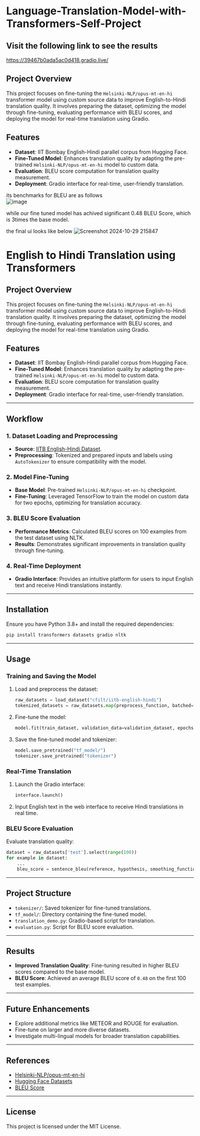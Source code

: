 # Language-Translation-Model-with-Transformers-Self-Project
## Visit the following link to see the results 
https://39467b0ada5ac0d418.gradio.live/

## Project Overview
This project focuses on fine-tuning the `Helsinki-NLP/opus-mt-en-hi` transformer model using custom source data to improve English-to-Hindi translation quality. It involves preparing the dataset, optimizing the model through fine-tuning, evaluating performance with BLEU scores, and deploying the model for real-time translation using Gradio.

## Features
- **Dataset**: IIT Bombay English-Hindi parallel corpus from Hugging Face.
- **Fine-Tuned Model**: Enhances translation quality by adapting the pre-trained `Helsinki-NLP/opus-mt-en-hi` model to custom data.
- **Evaluation**: BLEU score computation for translation quality measurement.
- **Deployment**: Gradio interface for real-time, user-friendly translation.

its benchmarks for BLEU are as follows \
![image](https://github.com/user-attachments/assets/0d325443-eaff-4c55-8e70-8f75996eff0f)

while our fine tuned model has achived significant 0.48 BLEU Score, which is 3times the base model.


the final ui looks like below ![Screenshot 2024-10-29 215847](https://github.com/user-attachments/assets/64388061-e047-417a-bfb7-63fecf188cef)


# English to Hindi Translation using Transformers

## Project Overview
This project focuses on fine-tuning the `Helsinki-NLP/opus-mt-en-hi` transformer model using custom source data to improve English-to-Hindi translation quality. It involves preparing the dataset, optimizing the model through fine-tuning, evaluating performance with BLEU scores, and deploying the model for real-time translation using Gradio.

## Features
- **Dataset**: IIT Bombay English-Hindi parallel corpus from Hugging Face.
- **Fine-Tuned Model**: Enhances translation quality by adapting the pre-trained `Helsinki-NLP/opus-mt-en-hi` model to custom data.
- **Evaluation**: BLEU score computation for translation quality measurement.
- **Deployment**: Gradio interface for real-time, user-friendly translation.

---

## Workflow
### 1. Dataset Loading and Preprocessing
- **Source**: [IITB English-Hindi Dataset](https://huggingface.co/datasets/cfilt/iitb-english-hindi).
- **Preprocessing**: Tokenized and prepared inputs and labels using `AutoTokenizer` to ensure compatibility with the model.

### 2. Model Fine-Tuning
- **Base Model**: Pre-trained `Helsinki-NLP/opus-mt-en-hi` checkpoint.
- **Fine-Tuning**: Leveraged TensorFlow to train the model on custom data for two epochs, optimizing for translation accuracy.

### 3. BLEU Score Evaluation
- **Performance Metrics**: Calculated BLEU scores on 100 examples from the test dataset using NLTK.
- **Results**: Demonstrates significant improvements in translation quality through fine-tuning.

### 4. Real-Time Deployment
- **Gradio Interface**: Provides an intuitive platform for users to input English text and receive Hindi translations instantly.

---

## Installation
Ensure you have Python 3.8+ and install the required dependencies:
```bash
pip install transformers datasets gradio nltk
```

---

## Usage
### Training and Saving the Model
1. Load and preprocess the dataset:
   ```python
   raw_datasets = load_dataset("cfilt/iitb-english-hindi")
   tokenized_datasets = raw_datasets.map(preprocess_function, batched=True)
   ```
2. Fine-tune the model:
   ```python
   model.fit(train_dataset, validation_data=validation_dataset, epochs=10)
   ```
3. Save the fine-tuned model and tokenizer:
   ```python
   model.save_pretrained("tf_model/")
   tokenizer.save_pretrained("tokenizer")
   ```

### Real-Time Translation
1. Launch the Gradio interface:
   ```python
   interface.launch()
   ```
2. Input English text in the web interface to receive Hindi translations in real time.

### BLEU Score Evaluation
Evaluate translation quality:
```python
dataset = raw_datasets['test'].select(range(100))
for example in dataset:
    ...
    bleu_score = sentence_bleu(reference, hypothesis, smoothing_function=smooth_fn)
```

---

## Project Structure
- `tokenizer/`: Saved tokenizer for fine-tuned translations.
- `tf_model/`: Directory containing the fine-tuned model.
- `translation_demo.py`: Gradio-based script for translation.
- `evaluation.py`: Script for BLEU score evaluation.

---

## Results
- **Improved Translation Quality**: Fine-tuning resulted in higher BLEU scores compared to the base model.
- **BLEU Score**: Achieved an average BLEU score of `0.48` on the first 100 test examples.

---

## Future Enhancements
- Explore additional metrics like METEOR and ROUGE for evaluation.
- Fine-tune on larger and more diverse datasets.
- Investigate multi-lingual models for broader translation capabilities.

---

## References
- [Helsinki-NLP/opus-mt-en-hi](https://huggingface.co/Helsinki-NLP/opus-mt-en-hi)
- [Hugging Face Datasets](https://huggingface.co/datasets)
- [BLEU Score](https://en.wikipedia.org/wiki/BLEU)

---

## License
This project is licensed under the MIT License.
